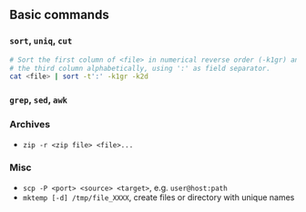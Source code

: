 ## Basic commands

### `sort`, `uniq`, `cut`

```sh
# Sort the first column of <file> in numerical reverse order (-k1gr) and then
# the third column alphabetically, using ':' as field separator.
cat <file> | sort -t':' -k1gr -k2d
```

### `grep`, `sed`, `awk`

### Archives

* `zip -r <zip file> <file>...`

### Misc

* `scp -P <port> <source> <target>`, e.g. `user@host:path`
* `mktemp [-d] /tmp/file_XXXX`, create files or directory with unique names
